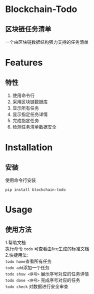 # Blockchain-Todo
## 区块链任务清单
一个由区块链数据结构强力支持的任务清单

# Features
## 特性
1. 使用命令行
2. 采用区块链数据库
3. 显示所有任务
4. 显示指定任务详情
5. 完成指定任务
6. 检测任务清单数据安全

# Installation
## 安装
使用命令行安装
```
pip install blockchain-todo
```  

# Usage
## 使用方法
1.帮助文档  
执行命令 `todo` 可查看由fire生成的标准文档  
2.快捷用法:  
`todo home`查看所有任务  
`todo add`添加一个任务  
`todo show <序号>` 展示序号对应的任务详情  
`todo done <序号>` 完成序号对应的任务  
`todo check` 对数据进行安全审查
 
